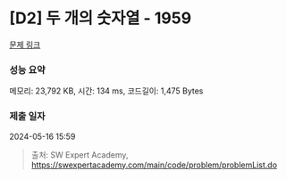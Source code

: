 # [D2] 두 개의 숫자열 - 1959 

[문제 링크](https://swexpertacademy.com/main/code/problem/problemDetail.do?contestProbId=AV5PpoFaAS4DFAUq) 

### 성능 요약

메모리: 23,792 KB, 시간: 134 ms, 코드길이: 1,475 Bytes

### 제출 일자

2024-05-16 15:59



> 출처: SW Expert Academy, https://swexpertacademy.com/main/code/problem/problemList.do